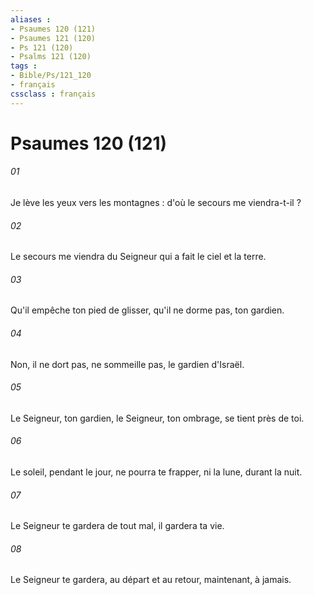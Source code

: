 ```yaml
---
aliases : 
- Psaumes 120 (121)
- Psaumes 121 (120)
- Ps 121 (120)
- Psalms 121 (120)
tags : 
- Bible/Ps/121_120
- français
cssclass : français
---
```


# Psaumes 120 (121)

###### 01
Je lève les yeux vers les montagnes : d'où le secours me viendra-t-il ?
###### 02
Le secours me viendra du Seigneur qui a fait le ciel et la terre.
###### 03
Qu'il empêche ton pied de glisser, qu'il ne dorme pas, ton gardien.
###### 04
Non, il ne dort pas, ne sommeille pas, le gardien d'Israël.
###### 05
Le Seigneur, ton gardien, le Seigneur, ton ombrage, se tient près de toi.
###### 06
Le soleil, pendant le jour, ne pourra te frapper, ni la lune, durant la nuit.
###### 07
Le Seigneur te gardera de tout mal, il gardera ta vie.
###### 08
Le Seigneur te gardera, au départ et au retour, maintenant, à jamais.
